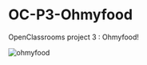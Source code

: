 # OC-P3-Ohmyfood

OpenClassrooms project 3 : Ohmyfood!

![ohmyfood](https://user-images.githubusercontent.com/76693227/150074393-b1b88bb6-1dd8-4f96-baa5-c19661973edb.png)
